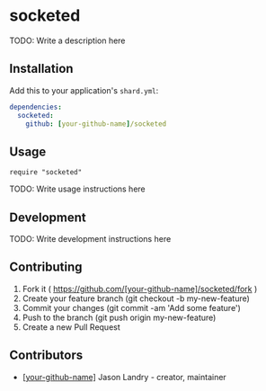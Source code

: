 # socketed

TODO: Write a description here

## Installation

Add this to your application's `shard.yml`:

```yaml
dependencies:
  socketed:
    github: [your-github-name]/socketed
```

## Usage

```crystal
require "socketed"
```

TODO: Write usage instructions here

## Development

TODO: Write development instructions here

## Contributing

1. Fork it ( https://github.com/[your-github-name]/socketed/fork )
2. Create your feature branch (git checkout -b my-new-feature)
3. Commit your changes (git commit -am 'Add some feature')
4. Push to the branch (git push origin my-new-feature)
5. Create a new Pull Request

## Contributors

- [[your-github-name]](https://github.com/[your-github-name]) Jason Landry - creator, maintainer
